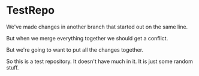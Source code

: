 # TestRepo
We've made changes in another branch that started out on the same line.

But when we merge everything together we should get a conflict.

But we're going to want to put all the changes together.

So this is a test repository.  It doesn't have much in it.  It is just some random stuff.
